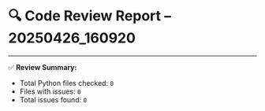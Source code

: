 # 🔍 Code Review Report – 20250426_160920

---

✅ **Review Summary:**
- Total Python files checked: `0`
- Files with issues: `0`
- Total issues found: `0`
